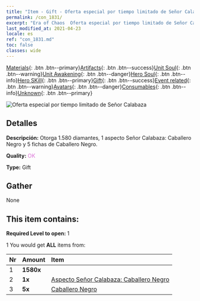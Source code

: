 ```yaml
---
title: "Item - Gift - Oferta especial por tiempo limitado de Señor Calabaza"
permalink: /con_1831/
excerpt: "Era of Chaos  Oferta especial por tiempo limitado de Señor Calabaza"
last_modified_at: 2021-04-23
locale: es
ref: "con_1831.md"
toc: false
classes: wide
---
```

 [Materials](/ItemsES/){: .btn .btn--primary}[Artifacts](/ItemsES/Artifacts/){: .btn .btn--success}[Unit Soul](/ItemsES/UnitSoul/){: .btn .btn--warning}[Unit Awakening](/ItemsES/UnitAwakening/){: .btn .btn--danger}[Hero Soul](/ItemsES/HeroSoul/){: .btn .btn--info}[Hero SKill](/ItemsES/HeroSkill/){: .btn .btn--primary}[Gift](/ItemsES/Gift/){: .btn .btn--success}[Event related](/ItemsES/Events/){: .btn .btn--warning}[Avatars](/ItemsES/Avatars/){: .btn .btn--danger}[Consumables](/ItemsES/Consumables/){: .btn .btn--info}[Unknown](/ItemsES/Unknown/){: .btn .btn--primary}

 ![Oferta especial por tiempo limitado de Señor Calabaza](/images/t/i_907453.png)

## Detalles
 **Descripción:** Otorga 1.580 diamantes, 1 aspecto Señor Calabaza: Caballero Negro y 5 fichas de Caballero Negro.

 **Quality:** <span style="color: #DA70D6">OK</span>

 **Type:** Gift

## Gather

  None

## This item contains:

 **Required Level to open:** 1

 1 You would get **ALL** items  from:

  | Nr | Amount |     Item    |
  |:---|:-------|:------------|
  | 1 |  **1580x** | <i class="fas fa-gem"/> |  | 
  | 2 |  **1x** | [Aspecto Señor Calabaza: Caballero Negro](/ItemsES/con_1982/) |  | 
  | 3 |  **5x** | [Caballero Negro](/ItemsES/unt_213/) |  | 
